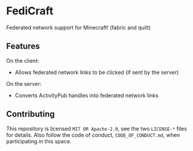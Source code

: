 # FediCraft

Federated network support for Minecraft! (fabric and quilt)

## Features

On the client:

- Allows federated network links to be clicked (if sent by the server)

On the server:

- Converts ActivityPub handles into federated network links

## Contributing

This repository is licensed `MIT OR Apache-2.0`, see the two `LICENSE-*` files
for details. Also follow the code of conduct, `CODE_OF_CONDUCT.md`, when
participating in this space.
